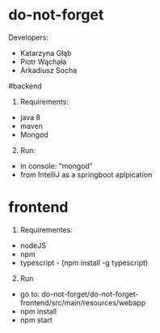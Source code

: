 # do-not-forget
Developers:
* Katarzyna Głąb
* Piotr Wąchała
* Arkadiusz Socha

#backend

1. Requirements:
  * java 8
  * maven
  * Mongod
  
2. Run:
  * in console: "mongod"
  * from IntelliJ as a springboot aplpication
  
# frontend
1. Requirementes:
* nodeJS
* npm
* typescript - (npm install -g typescript)

2. Run
* go to: do-not-forget/do-not-forget-frontend/src/main/resources/webapp
* npm install
* npm start
  